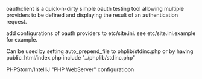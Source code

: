 oauthclient is a quick-n-dirty simple oauth testing tool allowing multiple 
providers to be defined and displaying the result of an authentication 
request.

add configurations of oauth providers to etc/site.ini.  see etc/site.ini.example for example.

Can be used by setting auto_prepend_file to phplib/stdinc.php or by having public_html/index.php include "../phplib/stdinc.php"

PHPStorm/IntelliJ "PHP WebServer" configuratioon

